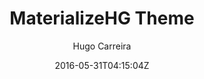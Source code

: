 ---
title: "MaterializeHG Theme"
github: http://github.com/hugocarreira/jekyll-materializecss
demo: http://hugocarreira.github.io/jekyll-materializecss
author: Hugo Carreira
draft: true
ssg:
  - Jekyll
cms:
  - No Cms
date: 2016-05-31T04:15:04Z
github_branch: gh-pages
---